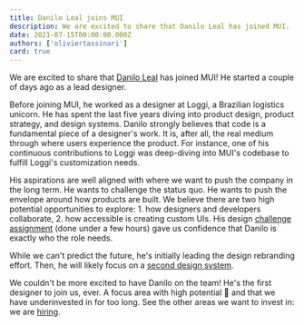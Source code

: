 ```yaml
---
title: Danilo Leal joins MUI
description: We are excited to share that Danilo Leal has joined MUI.
date: 2021-07-15T00:00:00.000Z
authors: ['oliviertassinari']
card: true
---
```


We are excited to share that [Danilo Leal](https://daniloleal.co/) has joined MUI!
He started a couple of days ago as a lead designer.

Before joining MUI, he worked as a designer at Loggi, a Brazilian logistics unicorn.
He has spent the last five years diving into product design, product strategy, and design systems.
Danilo strongly believes that code is a fundamental piece of a designer's work. It is, after all, the real medium through where users experience the product.
For instance, one of his continuous contributions to Loggi was deep-diving into MUI's codebase to fulfill Loggi's customization needs.

His aspirations are well aligned with where we want to push the company in the long term.
He wants to challenge the status quo.
He wants to push the envelope around how products are built.
We believe there are two high potential opportunities to explore: 1. how designers and developers collaborate, 2. how accessible is creating custom UIs.
His design [challenge assignment](https://www.figma.com/file/UPgXH2mdWqV8QzAuN5VM37/Danilo-assignment) (done under a few hours) gave us confidence that Danilo is exactly who the role needs.

While we can't predict the future, he's initially leading the design rebranding effort.
Then, he will likely focus on a [second design system](https://github.com/mui/mui/issues/22485).

We couldn't be more excited to have Danilo on the team! He's the first designer to join us, ever.
A focus area with high potential 🌈 and that we have underinvested in for too long.
See the other areas we want to invest in: we are [hiring](/careers/#open-roles).
